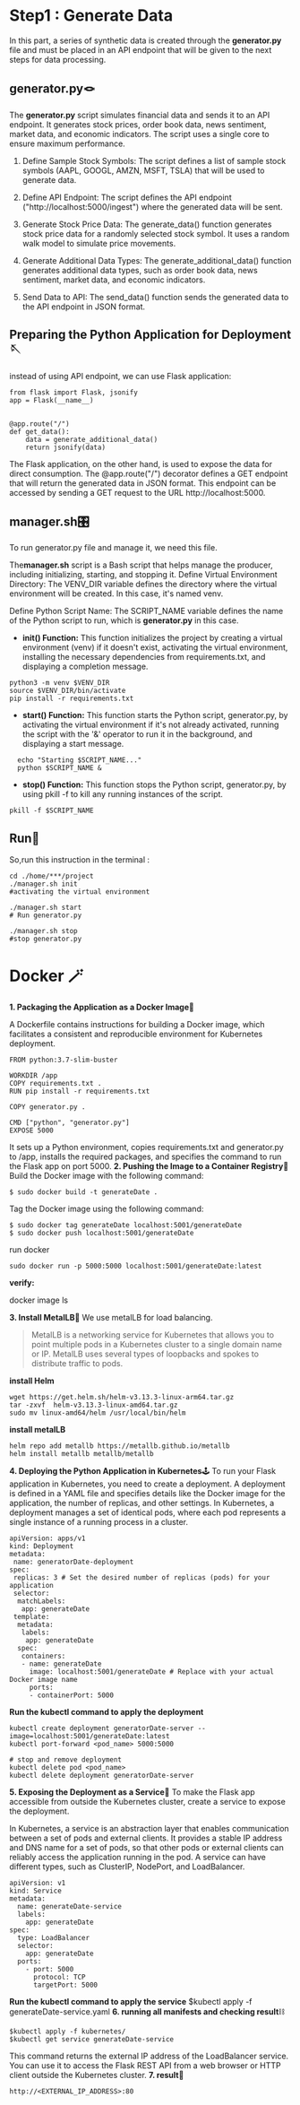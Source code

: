 # Step1 : Generate Data
In this part, a series of synthetic data is created through the **generator.py** file and must be placed in an API endpoint that will be given to the next steps for data processing.

## generator.py🪢
The **generator.py** script simulates financial data and sends it to an API endpoint. It generates stock prices, order book data, news sentiment, market data, and economic indicators. The script uses a single core to ensure maximum performance.

1. Define Sample Stock Symbols:
The script defines a list of sample stock symbols (AAPL, GOOGL, AMZN, MSFT, TSLA) that will be used to generate data.

2. Define API Endpoint:
The script defines the API endpoint ("http://localhost:5000/ingest") where the generated data will be sent.

3. Generate Stock Price Data:
The generate_data() function generates stock price data for a randomly selected stock symbol. It uses a random walk model to simulate price movements.

4. Generate Additional Data Types:
The generate_additional_data() function generates additional data types, such as order book data, news sentiment, market data, and economic indicators.

5. Send Data to API:
The send_data() function sends the generated data to the API endpoint in JSON format.
## Preparing the Python Application for Deployment 🪡
instead of using API endpoint, we can use Flask application:
```
from flask import Flask, jsonify
app = Flask(__name__)


@app.route("/")
def get_data():
    data = generate_additional_data()
    return jsonify(data)
```
The Flask application, on the other hand, is used to expose the data for direct consumption. The @app.route("/") decorator defines a GET endpoint that will return the generated data in JSON format. This endpoint can be accessed by sending a GET request to the URL http://localhost:5000.

## manager.sh🎛️
To run generator.py file and manage it, we need this file.

The**manager.sh** script is a Bash script that helps manage the producer, including initializing, starting, and stopping it.
Define Virtual Environment Directory:
The VENV_DIR variable defines the directory where the virtual environment will be created. In this case, it's named venv.

Define Python Script Name:
The SCRIPT_NAME variable defines the name of the Python script to run, which is **generator.py** in this case.

- **init() Function:**
This function initializes the project by creating a virtual environment (venv) if it doesn't exist, activating the virtual environment, installing the necessary dependencies from requirements.txt, and displaying a completion message.
```
python3 -m venv $VENV_DIR
source $VENV_DIR/bin/activate
pip install -r requirements.txt
```
- **start() Function:**
This function starts the Python script, generator.py, by activating the virtual environment if it's not already activated, running the script with the '&' operator to run it in the background, and displaying a start message.
```
  echo "Starting $SCRIPT_NAME..."
  python $SCRIPT_NAME &
```
- **stop() Function:**
This function stops the Python script, generator.py, by using pkill -f to kill any running instances of the script.
```
pkill -f $SCRIPT_NAME
```
## Run🔧
So,run this instruction in the terminal :
```
cd ./home/***/project
./manager.sh init
#activating the virtual environment

./manager.sh start
# Run generator.py

./manager.sh stop
#stop generator.py
```
# Docker 🪄
**1. Packaging the Application as a Docker Image**🎁

A Dockerfile contains instructions for building a Docker image, which facilitates a consistent and reproducible environment for Kubernetes deployment.
```
FROM python:3.7-slim-buster

WORKDIR /app
COPY requirements.txt .
RUN pip install -r requirements.txt

COPY generator.py .

CMD ["python", "generator.py"]
EXPOSE 5000
```
It sets up a Python environment, copies requirements.txt and generator.py to /app, installs the required packages, and specifies the command to run the Flask app on port 5000.
**2. Pushing the Image to a Container Registry**🚌
Build the Docker image with the following command:
```
$ sudo docker build -t generateDate .
```
Tag the Docker image using the following command:
```
$ sudo docker tag generateDate localhost:5001/generateDate
$ sudo docker push localhost:5001/generateDate
```
run docker
```
sudo docker run -p 5000:5000 localhost:5001/generateDate:latest
```
**verify:**

docker image ls

**3. Install MetalLB**🐋
 We use metalLB for load balancing.
> MetalLB is a networking service for Kubernetes that allows you to point multiple pods in a Kubernetes cluster to a single domain name or IP. MetalLB uses several types of loopbacks and spokes to distribute traffic to pods.

**install Helm**
```
wget https://get.helm.sh/helm-v3.13.3-linux-arm64.tar.gz
tar -zxvf  helm-v3.13.3-linux-amd64.tar.gz
sudo mv linux-amd64/helm /usr/local/bin/helm
```
**install metalLB**
```
helm repo add metallb https://metallb.github.io/metallb
helm install metallb metallb/metallb
```
**4. Deploying the Python Application in Kubernetes**🕹️
To run your Flask application in Kubernetes, you need to create a deployment. A deployment is defined in a YAML file and specifies details like the Docker image for the application, the number of replicas, and other settings. In Kubernetes, a deployment manages a set of identical pods, where each pod represents a single instance of a running process in a cluster.
```
apiVersion: apps/v1
kind: Deployment
metadata:
 name: generatorDate-deployment
spec:
 replicas: 3 # Set the desired number of replicas (pods) for your application
 selector:
  matchLabels:
   app: generateDate
 template:
  metadata:
   labels:
    app: generateDate
  spec:
   containers:
   - name: generateDate
     image: localhost:5001/generateDate # Replace with your actual Docker image name
     ports:
     - containerPort: 5000
```
**Run the kubectl command to apply the deployment**
```
kubectl create deployment generatorDate-server --image=localhost:5001/generateDate:latest
kubectl port-forward <pod_name> 5000:5000

# stop and remove deployment
kubectl delete pod <pod_name>
kubectl delete deployment generatorDate-server
```
**5. Exposing the Deployment as a Service**🧮
To make the Flask app accessible from outside the Kubernetes cluster, create a service to expose the deployment.

In Kubernetes, a service is an abstraction layer that enables communication between a set of pods and external clients. It provides a stable IP address and DNS name for a set of pods, so that other pods or external clients can reliably access the application running in the pod. A service can have different types, such as ClusterIP, NodePort, and LoadBalancer.
```
apiVersion: v1
kind: Service
metadata:
  name: generateDate-service
  labels:
    app: generateDate
spec:
  type: LoadBalancer
  selector:
    app: generateDate
  ports:
    - port: 5000
      protocol: TCP
      targetPort: 5000
```
**Run the kubectl command to apply the service**
$kubectl apply -f generateDate-service.yaml
**6. running all manifests and checking result**⛓️
```
$kubectl apply -f kubernetes/
$kubectl get service generateDate-service
```
This command returns the external IP address of the LoadBalancer service. You can use it to access the Flask REST API from a web browser or HTTP client outside the Kubernetes cluster.
**7. result**🎥
```
http://<EXTERNAL_IP_ADDRESS>:80
```
